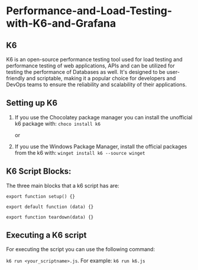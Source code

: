 # Performance-and-Load-Testing-with-K6-and-Grafana

## K6

K6 is an open-source performance testing tool used for load testing and performance testing of web applications, APIs and can be utilized for testing the performance of Databases as well. It's designed to be user-friendly and scriptable, making it a popular choice for developers and DevOps teams to ensure the reliability and scalability of their applications.

## Setting up K6

1. If you use the Chocolatey package manager you can install the unofficial k6 package with: `choco install k6`

   or

2. If you use the Windows Package Manager, install the official packages from the k6 with: `winget install k6 --source winget`

## K6 Script Blocks:
The three main blocks that a k6 script has are:


`export function setup() {}`


`export default function (data) {}`


`export function teardown(data) {}`

## Executing a K6 script

For executing the script you can use the following command:

`k6 run <your_scriptname>.js`. For example: `k6 run k6.js`


